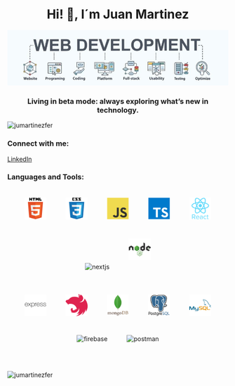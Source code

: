<h1 align="center">Hi! 👋, I´m Juan Martinez</h1>

<p align="center">
<img src="banner.jpg" alt="Banner" width="800"/>
</p>


<h3 align="center">Living in beta mode: always exploring what’s new in technology.</h3>

<p align="left">
  <img src="https://komarev.com/ghpvc/?username=jumartinezfer&label=Profile%20views&color=0e75b6&style=flat" alt="jumartinezfer" />
</p>

<h3 align="left">Connect with me:</h3>
<p align="left">
  
   <a href="www.linkedin.com/in/juan-antonio-martínez-fernández-486495367" target="_blank" rel="noreferrer">LinkedIn</a>
   
</p>

<h3 align="left">Languages and Tools:</h3>
<div align="center">
<p align="left">

<p align="center">
  <!-- Primera fila -->
  <img src="https://raw.githubusercontent.com/devicons/devicon/master/icons/html5/html5-original-wordmark.svg" alt="html5" width="50" height="50" style="margin: 20px;"/>
  <img src="https://raw.githubusercontent.com/devicons/devicon/master/icons/css3/css3-original-wordmark.svg" alt="css3" width="50" height="50" style="margin: 20px;"/>
  <img src="https://raw.githubusercontent.com/devicons/devicon/master/icons/javascript/javascript-original.svg" alt="javascript" width="50" height="50" style="margin: 20px;"/>
  <img src="https://raw.githubusercontent.com/devicons/devicon/master/icons/typescript/typescript-original.svg" alt="typescript" width="50" height="50" style="margin: 20px;"/>
  <img src="https://raw.githubusercontent.com/devicons/devicon/master/icons/react/react-original-wordmark.svg" alt="react" width="50" height="50" style="margin: 20px;"/>
  <img src="https://cdn.worldvectorlogo.com/logos/nextjs-2.svg" alt="nextjs" width="50" height="50" style="margin: 20px;"/>
  <img src="https://raw.githubusercontent.com/devicons/devicon/master/icons/nodejs/nodejs-original-wordmark.svg" alt="nodejs" width="50" height="50" style="margin: 20px;"/>
</p>

<p align="center">
  <!-- Segunda fila -->
  <img src="https://raw.githubusercontent.com/devicons/devicon/master/icons/express/express-original-wordmark.svg" alt="express" width="50" height="50" style="margin: 20px;"/>
  <img src="https://raw.githubusercontent.com/devicons/devicon/master/icons/nestjs/nestjs-plain.svg" alt="nestjs" width="50" height="50" style="margin: 20px;"/>
  <img src="https://raw.githubusercontent.com/devicons/devicon/master/icons/mongodb/mongodb-original-wordmark.svg" alt="mongodb" width="50" height="50" style="margin: 20px;"/>
  <img src="https://raw.githubusercontent.com/devicons/devicon/master/icons/postgresql/postgresql-original-wordmark.svg" alt="postgresql" width="50" height="50" style="margin: 20px;"/>
  <img src="https://raw.githubusercontent.com/devicons/devicon/master/icons/mysql/mysql-original-wordmark.svg" alt="mysql" width="50" height="50" style="margin: 20px;"/>
  <img src="https://www.vectorlogo.zone/logos/firebase/firebase-icon.svg" alt="firebase" width="50" height="50" style="margin: 20px;"/>
  <img src="https://www.vectorlogo.zone/logos/getpostman/getpostman-icon.svg" alt="postman" width="50" height="50" style="margin: 20px;"/>
</p>

<br/>
<p align="center">
  <img align="left" src="https://github-readme-stats.vercel.app/api/top-langs?username=jumartinezfer&show_icons=true&locale=en&layout=compact" alt="jumartinezfer" />
</p>

